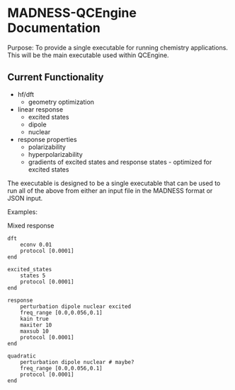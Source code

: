 # MADNESS-QCEngine Documentation

Purpose: To provide a single executable for running chemistry applications. This will be 
the main executable used within QCEngine. 

## Current Functionality

- hf/dft 
    - geometry optimization
- linear response
    - excited states
    - dipole
    - nuclear
- response properties
    - polarizability
    - hyperpolarizability
    - gradients of excited states and response states - optimized for excited states


The executable is designed to be a single executable that can be used to run all of the above from either 
an input file in the MADNESS format or JSON input.

Examples:


Mixed response

```
dft
    econv 0.01
    protocol [0.0001]
end

excited_states
    states 5
    protocol [0.0001]
end

response
    perturbation dipole nuclear excited
    freq_range [0.0,0.056,0.1]
    kain true
    maxiter 10
    maxsub 10
    protocol [0.0001]
end

quadratic 
    perturbation dipole nuclear # maybe?
    freq_range [0.0,0.056,0.1]
    protocol [0.0001]
end

```


